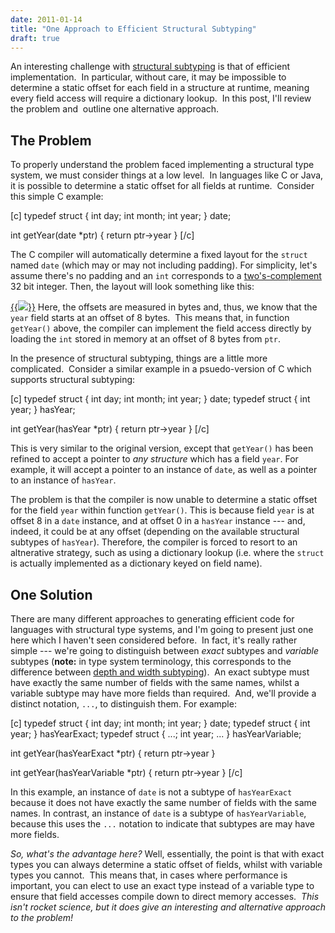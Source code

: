 ```yaml
---
date: 2011-01-14
title: "One Approach to Efficient Structural Subtyping"
draft: true
---
```


An interesting challenge with [structural subtyping](http://wikipedia.org/wiki/Structural_type_system) is that of efficient implementation.  In particular, without care, it may be impossible to determine a static offset for each field in a structure at runtime, meaning every field access will require a dictionary lookup.  In this post, I'll review the problem and  outline one alternative approach.
## The Problem
To properly understand the problem faced implementing a structural type system, we must consider things at a low level.  In languages like C or Java, it is possible to determine a static offset for all fields at runtime.  Consider this simple C example:

[c]
typedef struct { int day; int month; int year; } date;

int getYear(date *ptr) {
 return ptr->year
}
[/c]

The C compiler will automatically determine a fixed layout for the `struct` named `date` (which may or may not including padding).  For simplicity, let's assume there's no padding and an `int` corresponds to a [two's-complement](http://wikipedia.org/wiki/Two's_complement) 32 bit integer.  Then, the layout will look something like this:

[{{<img class="text-center" src="http://whiley.org/wp-content/uploads/2011/01/DataLayout.png">}}](http://whiley.org/wp-content/uploads/2011/01/DataLayout.png)
Here, the offsets are measured in bytes and, thus, we know that the `year` field starts at an offset of 8 bytes.  This means that, in function `getYear()` above, the compiler can implement the field access directly by loading the `int` stored in memory at an offset of 8 bytes from `ptr`. 

In the presence of structural subtyping, things are a little more complicated.  Consider a similar example in a psuedo-version of C which supports structural subtyping:

[c]
typedef struct { int day; int month; int year; } date;
typedef struct { int year; } hasYear;

int getYear(hasYear *ptr) {
 return ptr->year
}
[/c]

This is very similar to the original version, except that `getYear()` has been refined to accept a pointer to *any structure* which has a field `year`.  For example, it will accept a pointer to an instance of `date`, as well as a pointer to an instance of `hasYear`.

The problem is that the compiler is now unable to determine a static offset for the field `year` within function `getYear()`.  This is because field `year` is at offset 8 in a `date` instance, and at offset 0 in a `hasYear` instance --- and, indeed, it could be at any offset (depending on the available structural subtypes of `hasYear`).  Therefore, the compiler is forced to resort to an altnerative strategy, such as using a dictionary lookup (i.e. where the `struct` is actually implemented as a dictionary keyed on field name).
## One Solution
There are many different approaches to generating efficient code for languages with structural type systems, and I'm going to present just one here which I haven't seen considered before.  In fact, it's really rather simple --- we're going to distinguish between *exact* subtypes and *variable* subtypes (**note:** in type system terminology, this corresponds to the difference between [depth and width subtyping](http://en.wikipedia.org/wiki/Subtype_polymorphism#Record_types)).  An exact subtype must have exactly the same number of fields with the same names, whilst a variable subtype may have more fields than required.  And, we'll provide a distinct notation, `...`, to distinguish them.  For example:

[c]
typedef struct { int day; int month; int year; } date;
typedef struct { int year; } hasYearExact;
typedef struct { ...; int year; ... } hasYearVariable;

int getYear(hasYearExact *ptr) {
 return ptr->year
}

int getYear(hasYearVariable *ptr) {
 return ptr->year
}
[/c]

In this example, an instance of `date` is not a subtype of `hasYearExact` because it does not have exactly the same number of fields with the same names.  In contrast, an instance of `date` is a subtype of `hasYearVariable`, because this uses the `...` notation to indicate that subtypes are may have more fields.

*So, what's the advantage here?* Well, essentially, the point is that with exact types you can always determine a static offset of fields, whilst with variable types you cannot.  This means that, in cases where performance is important, you can elect to use an exact type instead of a variable type to ensure that field accesses compile down to direct memory accesses.  *This isn't rocket science, but it does give an interesting and alternative approach to the problem!*
